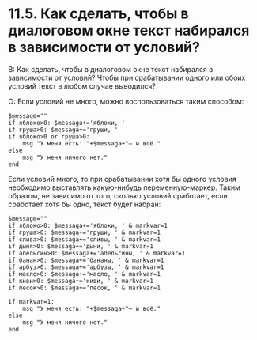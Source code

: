 # 11.5. Как сделать, чтобы в диалоговом окне текст набирался в зависимости от условий?
<!-- [:faq_11_05] -->
В: Как сделать, чтобы в диалоговом окне текст набирался в зависимости от условий? Чтобы при срабатывании одного или обоих условий текст в любом случае выводился?

О:
Если условий не много, можно воспользоваться таким способом:
```qsp
$message=""
if яблоко>0: $messaga+='яблоки, ' 
if груша>0: $messaga+='груши, ' 
if яблоко>0 or груша>0:
	msg "У меня есть: "+$messaga+"— и всё."
else
	msg "У меня ничего нет."
end
```
Если условий много, то при срабатывании хотя бы одного условия необходимо выставлять какую-нибудь переменную-маркер. Таким образом, не зависимо от того, сколько условий сработает, если сработает хотя бы одно, текст будет набран:
```qsp
$message=""
if яблоко>0: $messaga+='яблоки, ' & markvar=1
if груша>0: $messaga+='груши, ' & markvar=1
if слива>0: $messaga+='сливы, ' & markvar=1
if дыня>0: $messaga+='дыни, ' & markvar=1
if апельсин>0: $messaga+='апельсины, ' & markvar=1
if банан>0: $messaga+='бананы, ' & markvar=1
if арбуз>0: $messaga+='арбузы, ' & markvar=1
if масло>0: $messaga+='масло, ' & markvar=1
if киви>0: $messaga+='киви, ' & markvar=1
if песок>0: $messaga+='песок, ' & markvar=1

if markvar=1:
	msg "У меня есть: "+$messaga+"— и всё."
else
	msg "У меня ничего нет."
end
```
